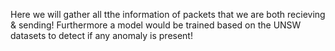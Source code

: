 Here we will gather all tthe information of packets that we are both recieving & sending! Furthermore a model would be trained based on the UNSW datasets to detect if any anomaly is present!